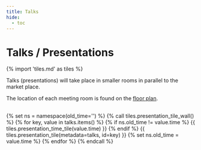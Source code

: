 ```yaml
---
title: Talks
hide:
  - toc
---
```


# Talks / Presentations

{% import 'tiles.md' as tiles %}

Talks (presentations) will take place in smaller rooms in parallel to the market
place.

The location of each meeting room is found on the [floor
plan](../venue#floor-plan).

## 

{% set ns = namespace(old_time='') %}
{% call tiles.presentation_tile_wall() %}
  {% for key, value in talks.items() %}
    {% if ns.old_time != value.time %}
      {{ tiles.presentation_time_tile(value.time) }}
    {% endif %}
    {{ tiles.presentation_tile(metadata=talks, id=key) }}
    {% set ns.old_time = value.time %}
  {% endfor %}
{% endcall %}